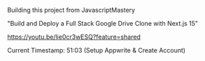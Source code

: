 Building this project from JavascriptMastery

"Build and Deploy a Full Stack Google Drive Clone with Next.js 15"

https://youtu.be/lie0cr3wESQ?feature=shared

Current Timestamp:
51:03 (Setup Appwrite & Create Account)
